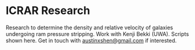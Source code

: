 # ICRAR Research

Research to determine the density and relative velocity of galaxies undergoing ram pressure stripping. Work with Kenji Bekki (UWA). Scripts shown here. Get in touch with austinxshen@gmail.com if interested.
